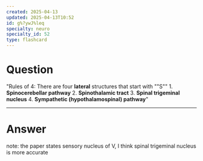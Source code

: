 ```yaml
---
created: 2025-04-13
updated: 2025-04-13T10:52
id: g%?ywJ%leq
specialty: neuro
specialty_id: 52
type: flashcard
---
```


# Question
"Rules of 4: There are four **lateral** structures that start with ""S""   1. **Spinocerebellar pathway** 2. **Spinothalamic tract**  3. **Spinal trigeminal nucleus**  4. **Sympathetic (hypothalamospinal) pathway**"

---

# Answer
note: the paper states sensory nucleus of V, I think spinal trigeminal nucleus is more accurate